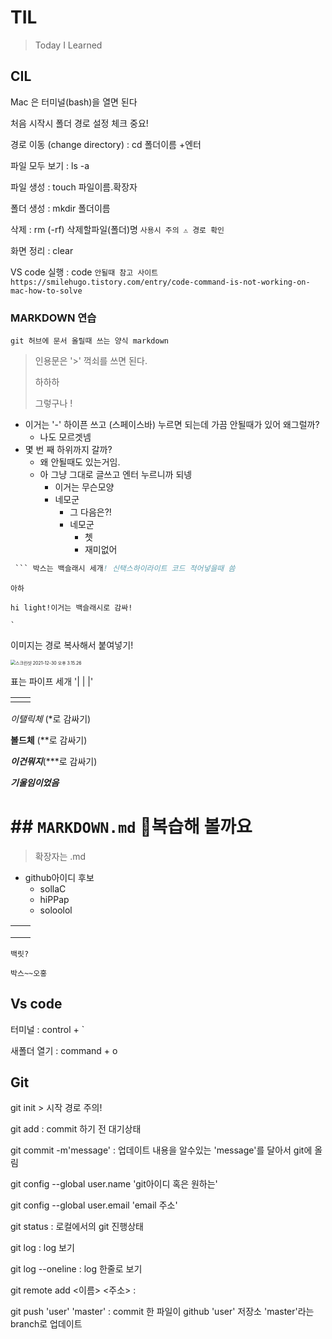 # TIL

>  Today I Learned

##  CIL

Mac 은 터미널(bash)을 열면 된다

처음 시작시 폴더 경로 설정 체크 중요!

경로 이동 (change directory) : cd 폴더이름 +엔터

파일 모두 보기 : ls -a 

파일 생성 : touch 파일이름.확장자

폴더 생성 : mkdir 폴더이름

삭제 : rm (-rf) 삭제할파일(폴더)명  `사용시 주의 ⚠️ 경로 확인`

화면 정리 : clear

VS code 실행 : code `안될때 참고 사이트 https://smilehugo.tistory.com/entry/code-command-is-not-working-on-mac-how-to-solve `



###  MARKDOWN 연습

`git 허브에 문서 올릴때 쓰는 양식 markdown`

> 인용문은 '>' 꺽쇠를 쓰면 된다. 
>
> 하하하
>
> 그렇구나 !



- 이거는 '-' 하이픈 쓰고 (스페이스바) 누르면 되는데 가끔 안될때가 있어 왜그럴까?
  - 나도 모르겟넴
- 몇 번 째 하위까지 갈까?
  - 왜 안될때도 있는거임.
  - 아 그냥 그대로 글쓰고 엔터 누르니까 되넹
    - 이거는 무슨모양
    - 네모군
      - 그 다음은?!
      - 네모군
        - 쳇
        - 재미없어

``` for i in range(n)
 ``` 박스는 백슬래시 세개! 신택스하이라이트 코드 적어넣을때 씀
```

`아하`

` hi light!이거는 백슬래시로 감싸! `

`` ` ``

이미지는 경로 복사해서 붙여넣기!

 <img src="Untitled.assets/스크린샷 2021-12-30 오후 3.15.26.png" alt="스크린샷 2021-12-30 오후 3.15.26" style="zoom:50%;" />



표는 파이프 세개 '| | |'

|      |      |
| ---- | ---- |
|      |      |

*이탤릭체* (*로 감싸기)

**볼드체** (**로 감싸기)

***이건뭐지***(***로 감싸기)

***기울임이었음***

# ## `MARKDOWN.md` 🤔복습해 볼까요

> 확장자는 .md

- github아이디 후보
  - sollaC
  - hiPPap
  - soloolol

|      |      |
| ---- | ---- |
|      |      |
|      |      |
|      |      |

` 백릿? `

```
박스~~오홍
```



##  Vs code

터미널 : control + `

새폴더 열기 : command + o



## Git 

git init > 시작 경로 주의!

git add : commit 하기 전 대기상태

git commit -m'message' : 업데이트 내용을 알수있는 'message'를 달아서 git에 올림

git config --global user.name 'git아이디 혹은 원하는'

git config --global user.email 'email 주소'

git status : 로컬에서의 git 진행상태 

git log : log 보기

git log --oneline : log 한줄로 보기

git remote add <이름> <주소> :

git push 'user' 'master' : commit 한 파일이 github 'user' 저장소 'master'라는 branch로 업데이트

